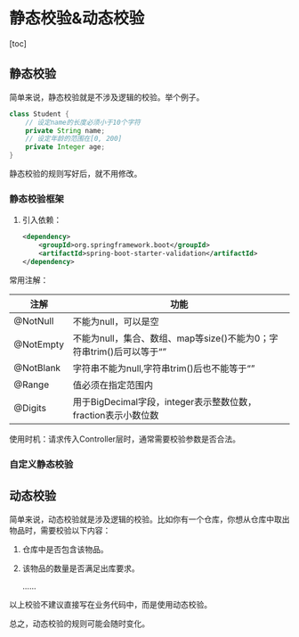 # 静态校验&动态校验

[toc]



## 静态校验

简单来说，静态校验就是不涉及逻辑的校验。举个例子。

```java
class Student {
    // 设定name的长度必须小于10个字符
    private String name;
    // 设定年龄的范围在[0, 200]
    private Integer age;
}
```

静态校验的规则写好后，就不用修改。



### 静态校验框架

1. 引入依赖：

   ```xml
   <dependency>
       <groupId>org.springframework.boot</groupId>
       <artifactId>spring-boot-starter-validation</artifactId>
   </dependency>
   ```

   

常用注解：

| 注解      | 功能                                                         |
| --------- | ------------------------------------------------------------ |
| @NotNull  | 不能为null，可以是空                                         |
| @NotEmpty | 不能为null，集合、数组、map等size()不能为0；字符串trim()后可以等于“” |
| @NotBlank | 字符串不能为null,字符串trim()后也不能等于“”                  |
| @Range    | 值必须在指定范围内                                           |
| @Digits   | 用于BigDecimal字段，integer表示整数位数，fraction表示小数位数 |

使用时机：请求传入Controller层时，通常需要校验参数是否合法。





### 自定义静态校验





## 动态校验

简单来说，动态校验就是涉及逻辑的校验。比如你有一个仓库，你想从仓库中取出物品时，需要校验以下内容：

1. 仓库中是否包含该物品。

2. 该物品的数量是否满足出库要求。

   ......

以上校验不建议直接写在业务代码中，而是使用动态校验。

总之，动态校验的规则可能会随时变化。